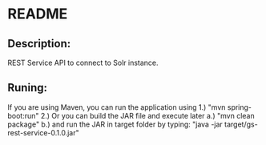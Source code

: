 # README



## Description:
REST Service API to connect to Solr instance.

## Runing:
If you are using Maven, you can run the application using
	1.) "mvn spring-boot:run"
	2.) Or you can build the JAR file and execute later
	    a.) "mvn clean package"
	    b.) and run the JAR in target folder by typing:
			"java -jar target/gs-rest-service-0.1.0.jar"